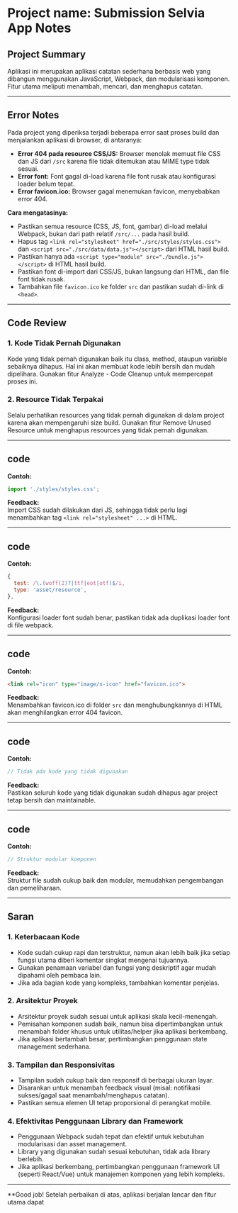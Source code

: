 # Project name: Submission Selvia App Notes

## Project Summary
Aplikasi ini merupakan aplikasi catatan sederhana berbasis web yang dibangun menggunakan JavaScript, Webpack, dan modularisasi komponen. Fitur utama meliputi menambah, mencari, dan menghapus catatan.

---

## Error Notes


Pada project yang diperiksa terjadi beberapa error saat proses build dan menjalankan aplikasi di browser, di antaranya:
- **Error 404 pada resource CSS/JS:** Browser menolak memuat file CSS dan JS dari `/src` karena file tidak ditemukan atau MIME type tidak sesuai.
- **Error font:** Font gagal di-load karena file font rusak atau konfigurasi loader belum tepat.
- **Error favicon.ico:** Browser gagal menemukan favicon, menyebabkan error 404.

**Cara mengatasinya:**
- Pastikan semua resource (CSS, JS, font, gambar) di-load melalui Webpack, bukan dari path relatif `/src/...` pada hasil build.
- Hapus tag `<link rel="stylesheet" href="./src/styles/styles.css">` dan `<script src="./src/data/data.js"></script>` dari HTML hasil build.
- Pastikan hanya ada `<script type="module" src="./bundle.js"></script>` di HTML hasil build.
- Pastikan font di-import dari CSS/JS, bukan langsung dari HTML, dan file font tidak rusak.
- Tambahkan file `favicon.ico` ke folder `src` dan pastikan sudah di-link di `<head>`.

---

## Code Review

### 1. Kode Tidak Pernah Digunakan
Kode yang tidak pernah digunakan baik itu class, method, ataupun variable sebaiknya dihapus. Hal ini akan membuat kode lebih bersih dan mudah dipelihara. Gunakan fitur Analyze - Code Cleanup untuk mempercepat proses ini.

### 2. Resource Tidak Terpakai
Selalu perhatikan resources yang tidak pernah digunakan di dalam project karena akan mempengaruhi size build. Gunakan fitur Remove Unused Resource untuk menghapus resources yang tidak pernah digunakan.

---

## code
**Contoh:**  
```js
import './styles/styles.css';
```
**Feedback:**  
Import CSS sudah dilakukan dari JS, sehingga tidak perlu lagi menambahkan tag `<link rel="stylesheet" ...>` di HTML.

---

## code
**Contoh:**  
```js
{
  test: /\.(woff(2)?|ttf|eot|otf)$/i,
  type: 'asset/resource',
},
```
**Feedback:**  
Konfigurasi loader font sudah benar, pastikan tidak ada duplikasi loader font di file webpack.

---

## code
**Contoh:**  
```html
<link rel="icon" type="image/x-icon" href="favicon.ico">
```
**Feedback:**  
Menambahkan favicon.ico di folder `src` dan menghubungkannya di HTML akan menghilangkan error 404 favicon.

---

## code
**Contoh:**  
```js
// Tidak ada kode yang tidak digunakan
```
**Feedback:**  
Pastikan seluruh kode yang tidak digunakan sudah dihapus agar project tetap bersih dan maintainable.

---

## code
**Contoh:**  
```js
// Struktur modular komponen
```
**Feedback:**  
Struktur file sudah cukup baik dan modular, memudahkan pengembangan dan pemeliharaan.

---

## Saran

### 1. Keterbacaan Kode
- Kode sudah cukup rapi dan terstruktur, namun akan lebih baik jika setiap fungsi utama diberi komentar singkat mengenai tujuannya.
- Gunakan penamaan variabel dan fungsi yang deskriptif agar mudah dipahami oleh pembaca lain.
- Jika ada bagian kode yang kompleks, tambahkan komentar penjelas.

### 2. Arsitektur Proyek
- Arsitektur proyek sudah sesuai untuk aplikasi skala kecil-menengah.
- Pemisahan komponen sudah baik, namun bisa dipertimbangkan untuk menambah folder khusus untuk utilitas/helper jika aplikasi berkembang.
- Jika aplikasi bertambah besar, pertimbangkan penggunaan state management sederhana.

### 3. Tampilan dan Responsivitas
- Tampilan sudah cukup baik dan responsif di berbagai ukuran layar.
- Disarankan untuk menambah feedback visual (misal: notifikasi sukses/gagal saat menambah/menghapus catatan).
- Pastikan semua elemen UI tetap proporsional di perangkat mobile.

### 4. Efektivitas Penggunaan Library dan Framework
- Penggunaan Webpack sudah tepat dan efektif untuk kebutuhan modularisasi dan asset management.
- Library yang digunakan sudah sesuai kebutuhan, tidak ada library berlebih.
- Jika aplikasi berkembang, pertimbangkan penggunaan framework UI (seperti React/Vue) untuk manajemen komponen yang lebih kompleks.

---

**Good job! Setelah perbaikan di atas, aplikasi berjalan lancar dan fitur utama dapat